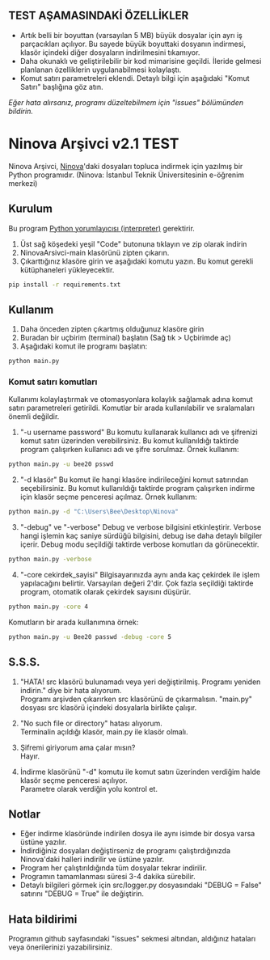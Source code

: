 ## TEST AŞAMASINDAKİ ÖZELLİKLER
* Artık belli bir boyuttan (varsayılan 5 MB) büyük dosyalar için ayrı iş parçacıkları açılıyor. Bu sayede büyük boyuttaki dosyanın indirmesi, klasör içindeki diğer dosyaların indirilmesini tıkamıyor.
* Daha okunaklı ve geliştirilebilir bir kod mimarisine geçildi. İleride gelmesi planlanan özelliklerin uygulanabilmesi kolaylaştı.
* Komut satırı parametreleri eklendi. Detaylı bilgi için aşağıdaki "Komut Satırı" başlığına göz atın.

*Eğer hata alırsanız, programı düzeltebilmem için "issues" bölümünden bildirin.*

# Ninova Arşivci v2.1 TEST

Ninova Arşivci, [Ninova](https://ninova.itu.edu.tr/)'daki dosyaları topluca indirmek için yazılmış bir Python programıdır.
(Ninova: İstanbul Teknik Üniversitesinin e-öğrenim merkezi)

## Kurulum
Bu program [Python yorumlayıcısı (interpreter)](https://www.python.org/downloads/) gerektirir.
1. Üst sağ köşedeki yeşil "Code" butonuna tıklayın ve zip olarak indirin
2. NinovaArsivci-main klasörünü zipten çıkarın.
3. Çıkarttığınız klasöre girin ve aşağıdaki komutu yazın. Bu komut gerekli kütüphaneleri yükleyecektir.
```bash
pip install -r requirements.txt
```


## Kullanım
1. Daha önceden zipten çıkartmış olduğunuz klasöre girin
2. Buradan bir uçbirim (terminal) başlatın (Sağ tık > Uçbirimde aç)
3. Aşağıdaki komut ile programı başlatın:
```bash
python main.py
```
### Komut satırı komutları
Kullanımı kolaylaştırmak ve otomasyonlara kolaylık sağlamak adına komut satırı parametreleri getirildi. Komutlar bir arada kullanılabilir ve sıralamaları önemli değildir.

1. "-u username password"
Bu komutu kullanarak kullanıcı adı ve şifrenizi komut satırı üzerinden verebilirsiniz. Bu komut kullanıldığı taktirde program çalışırken kullanıcı adı ve şifre sorulmaz.
Örnek kullanım:
```bash
python main.py -u bee20 psswd
```
2. "-d klasör"
Bu komut ile hangi klasöre indirileceğini komut satırından seçebilirsiniz. Bu komut kullanıldığı taktirde program çalışırken indirme için klasör seçme penceresi açılmaz.
Örnek kullanım:
```bash
python main.py -d "C:\Users\Bee\Desktop\Ninova"
```

3. "-debug" ve "-verbose"
Debug ve verbose bilgisini etkinleştirir. Verbose hangi işlemin kaç saniye sürdüğü bilgisini, debug ise daha detaylı bilgiler içerir. Debug modu seçildiği taktirde verbose komutları da görünecektir.
```bash
python main.py -verbose
```

4. "-core cekirdek_sayisi"
Bilgisayarınızda aynı anda kaç çekirdek ile işlem yapılacağını belirtir. Varsayılan değeri 2'dir. Çok fazla seçildiği taktirde program, otomatik olarak çekirdek sayısını düşürür.
```bash
python main.py -core 4
```

Komutların bir arada kullanımına örnek:
```bash
python main.py -u Bee20 passwd -debug -core 5
```

## S.S.S.
1. "HATA! src klasörü bulunamadı veya yeri değiştirilmiş. Programı yeniden indirin." diye bir hata alıyorum.  
  Programı arşivden çıkarırken src klasörünü de çıkarmalısın. "main.py" dosyası src klasörü içindeki dosyalarla birlikte çalışır.

2. "No such file or directory" hatası alıyorum.  
  Terminalin açıldığı klasör, main.py ile klasör olmalı.

3. Şifremi giriyorum ama çalar mısın?  
  Hayır.

4. İndirme klasörünü "-d" komutu ile komut satırı üzerinden verdiğim halde klasör seçme penceresi açılıyor.  
  Parametre olarak verdiğin yolu kontrol et.



## Notlar
* Eğer indirme klasöründe indirilen dosya ile aynı isimde bir dosya varsa üstüne yazılır.
* İndirdiğiniz dosyaları değiştirseniz de programı çalıştırdığınızda Ninova'daki halleri indirilir ve üstüne yazılır.
* Program her çalıştırıldığında tüm dosyalar tekrar indirilir.
* Programın tamamlanması süresi 3-4 dakika sürebilir.
* Detaylı bilgileri görmek için src/logger.py dosyasındaki "DEBUG = False" satırını "DEBUG = True" ile değiştirin.


## Hata bildirimi
Programın github sayfasındaki "issues" sekmesi altından, aldığınız hataları veya önerilerinizi yazabilirsiniz.
